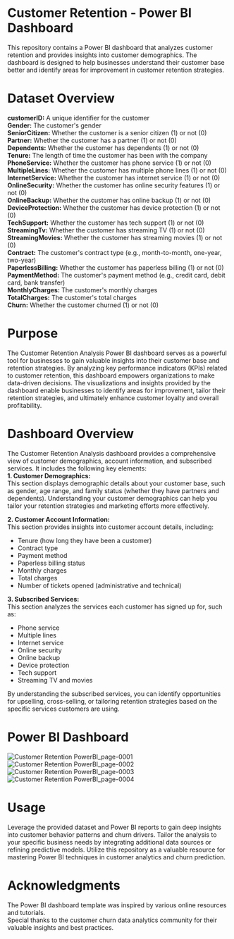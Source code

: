 # Customer Retention - Power BI Dashboard
This repository contains a Power BI dashboard that analyzes customer retention and provides insights into customer demographics. The dashboard is designed to help businesses understand their customer base better and identify areas for improvement in customer retention strategies.

# Dataset Overview
**customerID:** A unique identifier for the customer <br>
**Gender:** The customer's gender <br>
**SeniorCitizen:** Whether the customer is a senior citizen (1) or not (0) <br>
**Partner:** Whether the customer has a partner (1) or not (0) <br>
**Dependents:** Whether the customer has dependents (1) or not (0) <br>
**Tenure:** The length of time the customer has been with the company <br>
**PhoneService:** Whether the customer has phone service (1) or not (0) <br>
**MultipleLines:** Whether the customer has multiple phone lines (1) or not (0) <br>
**InternetService:** Whether the customer has internet service (1) or not (0) <br>
**OnlineSecurity:** Whether the customer has online security features (1) or not (0) <br>
**OnlineBackup:** Whether the customer has online backup (1) or not (0) <br>
**DeviceProtection:** Whether the customer has device protection (1) or not (0) <br>
**TechSupport:** Whether the customer has tech support (1) or not (0) <br>
**StreamingTv:** Whether the customer has streaming TV (1) or not (0) <br>
**StreamingMovies:** Whether the customer has streaming movies (1) or not (0) <br>
**Contract:** The customer's contract type (e.g., month-to-month, one-year, two-year) <br>
**PaperlessBilling:** Whether the customer has paperless billing (1) or not (0) <br>
**PaymentMethod:** The customer's payment method (e.g., credit card, debit card, bank transfer) <br>
**MonthlyCharges:** The customer's monthly charges <br>
**TotalCharges:** The customer's total charges <br>
**Churn:** Whether the customer churned (1) or not (0) <br>

# Purpose
The Customer Retention Analysis Power BI dashboard serves as a powerful tool for businesses to gain valuable insights into their customer base and retention strategies. By analyzing key performance indicators (KPIs) related to customer retention, this dashboard empowers organizations to make data-driven decisions. The visualizations and insights provided by the dashboard enable businesses to identify areas for improvement, tailor their retention strategies, and ultimately enhance customer loyalty and overall profitability.

# Dashboard Overview
The Customer Retention Analysis dashboard provides a comprehensive view of customer demographics, account information, and subscribed services. It includes the following key elements:<br>
**1. Customer Demographics:** <br>
This section displays demographic details about your customer base, such as gender, age range, and family status (whether they have partners and dependents). Understanding your customer demographics can help you tailor your retention strategies and marketing efforts more effectively.

**2. Customer Account Information:** <br>
This section provides insights into customer account details, including: <br>
+ Tenure (how long they have been a customer) <br>
+ Contract type <br>
+ Payment method <br>
+ Paperless billing status <br>
+ Monthly charges <br>
+ Total charges <br>
+ Number of tickets opened (administrative and technical) <br>

**3. Subscribed Services:** <br>
This section analyzes the services each customer has signed up for, such as: <br>
+ Phone service <br>
+ Multiple lines <br>
+ Internet service <br>
+ Online security <br>
+ Online backup <br>
+ Device protection <br>
+ Tech support <br>
+ Streaming TV and movies <br>

By understanding the subscribed services, you can identify opportunities for upselling, cross-selling, or tailoring retention strategies based on the specific services customers are using.

# Power BI Dashboard
![Customer Retention PowerBI_page-0001](https://github.com/AdityaSatheesan03/Customer-Retention-PowerBI/assets/137158225/bea3a8e6-349e-40df-bb7a-52938e99cb91)
![Customer Retention PowerBI_page-0002](https://github.com/AdityaSatheesan03/Customer-Retention-PowerBI/assets/137158225/e642a4fb-dfa4-4261-8a01-4d7f59895ce2)
![Customer Retention PowerBI_page-0003](https://github.com/AdityaSatheesan03/Customer-Retention-PowerBI/assets/137158225/6e5eca86-fc85-44b6-a339-c608f14345ec)
![Customer Retention PowerBI_page-0004](https://github.com/AdityaSatheesan03/Customer-Retention-PowerBI/assets/137158225/606d8b33-905b-4d62-8528-d9d3ff15f352)

# Usage
Leverage the provided dataset and Power BI reports to gain deep insights into customer behavior patterns and churn drivers. Tailor the analysis to your specific business needs by integrating additional data sources or refining predictive models. Utilize this repository as a valuable resource for mastering Power BI techniques in customer analytics and churn prediction.

# Acknowledgments
The Power BI dashboard template was inspired by various online resources and tutorials. <br>
Special thanks to the customer churn data analytics community for their valuable insights and best practices.
